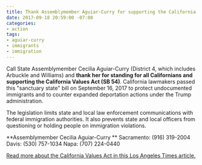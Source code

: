 ```yaml
---
title: Thank Assemblymember Aguiar-Curry for supporting the California Values Act
date: 2017-09-18 20:59:00 -07:00
categories:
- action
tags:
- aguiar-curry
- immigrants
- immigration
---
```


Call State Assemblymember Cecilia Aguiar-Curry (District 4, which includes Arbuckle and Williams) and **thank her for standing for all Californians and supporting the California Values Act (SB 54)**. California lawmakers passed this "sanctuary state" bill on September 16, 2017 to protect undocumented immigrants and to counter expanded deportation actions under the Trump administration.

The legislation limits state and local law enforcement communications with federal immigration authorities. It also prevents state and local officers from questioning or holding people on immigration violations. 

**Assemblymember Cecilia Aguiar-Curry
**
Sacramento: (916) 319-2004
Davis: (530) 757-1034
Napa: (707) 224-0440

[Read more about the California Values Act in this Los Angeles Times article.](http://www.latimes.com/politics/la-pol-ca-california-sanctuary-state-bill-20170916-story.html)